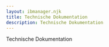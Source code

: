 ```yaml
---
layout: ibmanager.njk
title: Technische Dokumentation
description: Technische Dokumentation
--- 
```

Technische Dokumentation
